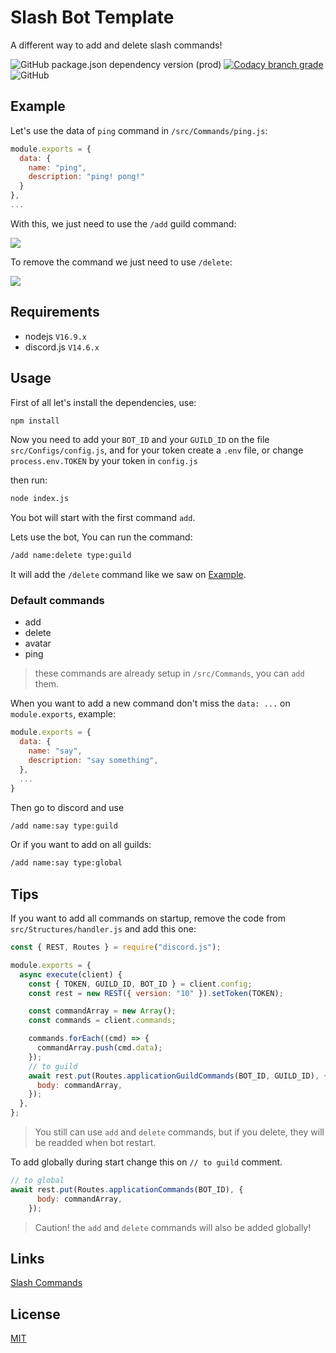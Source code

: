 # Slash Bot Template

A different way to add and delete slash commands!

![GitHub package.json dependency version (prod)](https://img.shields.io/github/package-json/dependency-version/GuriZenit/Slash-Bot-Template/discord.js/main?style=for-the-badge)
[![Codacy branch grade](https://img.shields.io/codacy/grade/df82a32897b142fab1efeb68435eb69e/main?color=2a672d&style=for-the-badge)](https://www.codacy.com/gh/GuriZenit/slash-bot-template/dashboard?utm_source=github.com&utm_medium=referral&utm_content=GuriZenit/slash-bot-template&utm_campaign=Badge_Grade)
![GitHub](https://img.shields.io/github/license/GuriZenit/Slash-Bot-Template?color=77d374&style=for-the-badge)

## Example

Let's use the data of `ping` command in `/src/Commands/ping.js`:


```javascript
module.exports = {
  data: {
    name: "ping",
    description: "ping! pong!"
  }
},
...
```

With this, we just need to use the `/add` guild command:

![](https://i.imgur.com/RHOjui9.png)

To remove the command we just need to use `/delete`:

![](https://i.imgur.com/R5MqXzQ.png)

## Requirements

-   nodejs `V16.9.x`
-   discord.js `V14.6.x`

## Usage

First of all let's install the dependencies, use:

```bash
npm install
```

Now you need to add your `BOT_ID` and your `GUILD_ID` on the file `src/Configs/config.js`, and for your token create a `.env` file, or change `process.env.TOKEN` by your token in `config.js`

then run:

```bash
node index.js
```

You bot will start with the first command `add`.

Lets use the bot, You can run the command:

```bash
/add name:delete type:guild
```

It will add the `/delete` command like we saw on [Example](#example).

### Default commands

-   add
-   delete
-   avatar
-   ping

> these commands are already setup in `/src/Commands`, you can `add` them.

When you want to add a new command don't miss the `data: ...` on `module.exports`, example:

```js
module.exports = {
  data: {
    name: "say",
    description: "say something",
  },
  ...
}
```

Then go to discord and use

```bash
/add name:say type:guild
```

Or if you want to add on all guilds:

```bash
/add name:say type:global
```

## Tips

If you want to add all commands on startup, remove the code from `src/Structures/handler.js` and add this one:

```javascript
const { REST, Routes } = require("discord.js");

module.exports = {
  async execute(client) {
    const { TOKEN, GUILD_ID, BOT_ID } = client.config;
    const rest = new REST({ version: "10" }).setToken(TOKEN);

    const commandArray = new Array();
    const commands = client.commands;

    commands.forEach((cmd) => {
      commandArray.push(cmd.data);
    });
    // to guild
    await rest.put(Routes.applicationGuildCommands(BOT_ID, GUILD_ID), {
      body: commandArray,
    });
  },
};

```

> You still can use `add` and `delete` commands, but if you delete, they will be readded when bot restart.

To add globally during start change this on `// to guild` comment.


```javascript
// to global
await rest.put(Routes.applicationCommands(BOT_ID), {
      body: commandArray,
    });
```

> Caution! the `add` and `delete` commands will also be added globally!

## Links

[Slash Commands](https://discord.com/developers/docs/interactions/application-commands)

## License

[MIT](https://github.com/GuriZenit/Slash/blob/main/LICENSE)
